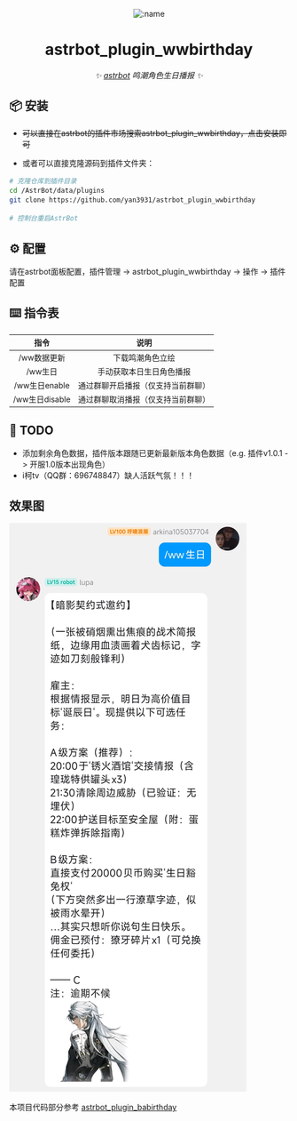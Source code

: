<div align="center">

![:name](https://count.getloli.com/@astrbot_plugin_wwbirthday?name=astrbot_plugin_wwbirthdayl&theme=minecraft&padding=6&offset=0&align=top&scale=1&pixelated=1&darkmode=auto)

# astrbot_plugin_wwbirthday

_✨ [astrbot](https://github.com/AstrBotDevs/AstrBot) 鸣潮角色生日播报 ✨_

</div>

## 📦 安装

- ~~可以直接在astrbot的插件市场搜索astrbot_plugin_wwbirthday，点击安装即可~~

- 或者可以直接克隆源码到插件文件夹：

```bash
# 克隆仓库到插件目录
cd /AstrBot/data/plugins
git clone https://github.com/yan3931/astrbot_plugin_wwbirthday

# 控制台重启AstrBot
```

## ⚙️ 配置

请在astrbot面板配置，插件管理 -> astrbot_plugin_wwbirthday -> 操作 -> 插件配置

## ⌨️ 指令表

|      指令      |        说明         |
|:------------:|:-----------------:|
|   /ww数据更新    |     下载鸣潮角色立绘      |
|    /ww生日     |   手动获取本日生日角色播报    | 
| /ww生日enable  | 通过群聊开启播报（仅支持当前群聊） |
| /ww生日disable | 通过群聊取消播报（仅支持当前群聊） |

## 🤝 TODO

- 添加剩余角色数据，插件版本跟随已更新最新版本角色数据（e.g. 插件v1.0.1 -> 开服1.0版本出现角色）
- i柯tv（QQ群：696748847）缺人活跃气氛！！！

## 效果图

![download](./Screenshot_2025-07-09-18-46-03-143_com.tencent.mo.jpg)

本项目代码部分参考 [astrbot_plugin_babirthday](https://github.com/laopanmemz/astrbot_plugin_babirthday) 
